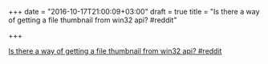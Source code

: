 +++
date = "2016-10-17T21:00:09+03:00"
draft = true
title = "Is there a way of getting a file thumbnail from win32 api?  #reddit"

+++

<p><a href="https://t.co/jOt9EWaQzd">Is there a way of getting a file thumbnail from win32 api?  #reddit</a></p>
